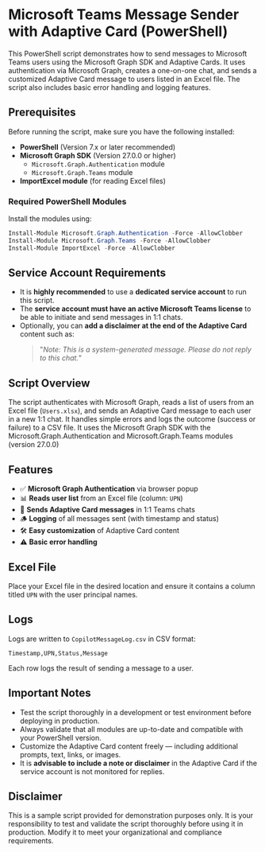 # Microsoft Teams Message Sender with Adaptive Card (PowerShell)

This PowerShell script demonstrates how to send messages to Microsoft Teams users using the Microsoft Graph SDK and Adaptive Cards. It uses authentication via Microsoft Graph, creates a one-on-one chat, and sends a customized Adaptive Card message to users listed in an Excel file. The script also includes basic error handling and logging features.

## Prerequisites

Before running the script, make sure you have the following installed:

- **PowerShell** (Version 7.x or later recommended)
- **Microsoft Graph SDK** (Version 27.0.0 or higher)
  - `Microsoft.Graph.Authentication` module
  - `Microsoft.Graph.Teams` module
- **ImportExcel module** (for reading Excel files)

### Required PowerShell Modules

Install the modules using:

```powershell
Install-Module Microsoft.Graph.Authentication -Force -AllowClobber
Install-Module Microsoft.Graph.Teams -Force -AllowClobber
Install-Module ImportExcel -Force -AllowClobber
```

## Service Account Requirements

- It is **highly recommended** to use a **dedicated service account** to run this script.
- The **service account must have an active Microsoft Teams license** to be able to initiate and send messages in 1:1 chats.
- Optionally, you can **add a disclaimer at the end of the Adaptive Card** content such as:
  > "*Note: This is a system-generated message. Please do not reply to this chat.*"

## Script Overview

The script authenticates with Microsoft Graph, reads a list of users from an Excel file (`Users.xlsx`), and sends an Adaptive Card message to each user in a new 1:1 chat. It handles simple errors and logs the outcome (success or failure) to a CSV file. It uses the Microsoft Graph SDK with the Microsoft.Graph.Authentication and Microsoft.Graph.Teams modules (version 27.0.0)

## Features

- ✅ **Microsoft Graph Authentication** via browser popup
- 📊 **Reads user list** from an Excel file (column: `UPN`)
- 🧾 **Sends Adaptive Card messages** in 1:1 Teams chats
- 🪵 **Logging** of all messages sent (with timestamp and status)
- 🛠️ **Easy customization** of Adaptive Card content
- ⚠️ **Basic error handling**

## Excel File

Place your Excel file in the desired location and ensure it contains a column titled `UPN` with the user principal names.

## Logs

Logs are written to `CopilotMessageLog.csv` in CSV format:

```
Timestamp,UPN,Status,Message
```

Each row logs the result of sending a message to a user.

## Important Notes

- Test the script thoroughly in a development or test environment before deploying in production.
- Always validate that all modules are up-to-date and compatible with your PowerShell version.
- Customize the Adaptive Card content freely — including additional prompts, text, links, or images.
- It is **advisable to include a note or disclaimer** in the Adaptive Card if the service account is not monitored for replies.

## Disclaimer

This is a sample script provided for demonstration purposes only. It is your responsibility to test and validate the script thoroughly before using it in production. Modify it to meet your organizational and compliance requirements.
